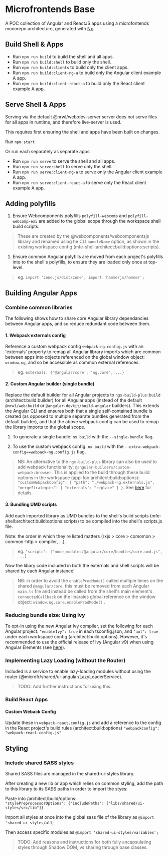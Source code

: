 # Microfrontends Base

A POC collection of Angular and ReactJS apps using a microfontends monorepo architecture, generated with [Nx](https://nx.dev).

## Build Shell & Apps

- Run `npm run build` to build the shell and all apps.
- Run `npm run build:shell` to build only the shell.
- Run `npm run build:clients` to build only the client apps.
- Run `npm run build:client-ng-a` to build only the Angular client example A app.
- Run `npm run build:client-react-a` to build only the React client example A app.

## Serve Shell & Apps

Serving via the default @nrwl/web:dev-server server does not serve files for all apps in runtime, and therefore live-server is used.

This requires first ensuring the shell and apps have been built on changes.

Run `npm start`

Or run each separately as separate apps:

- Run `npm run serve` to serve the shell and all apps.
- Run `npm run serve:shell` to serve only the shell.
- Run `npm run serve:client-ng-a` to serve only the Angular client example A app.
- Run `npm run serve:client-react-a` to serve only the React client example A app.

## Adding polyfills

1. Ensure Webcomponents polyfills `polyfill-webcomp` and `polyfill-webcomp-es5` are added to the global scope through the workspace shell build scripts.

> These are created by the @webcomponents/webcomponentsjs library and renamed using he CLI `bundleName` option, as shown in the existing workspace config (mfe-shell:architect:build:options:scripts).

1. Ensure common Angular polyfills are moved from each project's polyfills into to the shell's polyfills, to ensure they are loaded only once at top-level.

> eg. `import 'zone.js/dist/zone'; import 'hammerjs/hammer';`

## Building Angular Apps

### Combine common libraries

The following shows how to share core Angular library dependancies between Angular apps, and so reduce redundant code between them.

#### 1. Webpack externals config

Reference a custom webpack config `webpack-ng.config.js` with an 'externals' property to remap all Angular library imports which are common between apps into objects referenced on the global window object: `window.ng`, and so be accessible as common external references.

> eg. `externals: {'@angular/core': 'ng.core', ...}`

#### 2. Custom Angular builder (single bundle)

Replace the default builder for all Angular projects to `ngx-build-plus:build` (architect:build:builder) for all Angular apps (instead of the default `@nrwl/web:build` or `@angular-devkit/build-angular` builders). This extends the Angular CLI and ensures both that a single self-contained bundle is created (as opposed to multiple separate bundles generated from the default builder), and that the above webpack config can be used to remap the library imports to the global scope.

1. To generate a single bundle: `nx build` with the `--single-bundle` flag.

1. To use the custom webpack config: `nx build` with the `--extra-webpack-config==webpack-ng.config.js` flag.

> NB: An alternative to the `ngx-build-plus` library can also be used to add webpack functionality: `@angular-builders/custom-webpack:browser`. This is applied to the build through these build options in the workspace (app-foo:architect:build:options): `"customWebpackConfig": { "path": "./webpack-ng.externals.js", "mergeStrategies": { "externals": "replace" } }`. See [here](https://www.npmjs.com/package/@angular-builders/custom-webpack#custom-webpack-browser) for details.

#### 3. Bundling UMD scripts

Add each imported library as UMD bundles to the shell's build scripts (mfe-shell:architect:build:options:scripts) to be compiled into the shell's scripts.js file.

Note: the order in which they're listed matters (rxjs > core > comomon > common-http > compiler, ...).

> eg. `"scripts": ["node_modules/@angular/core/bundles/core.umd.js", ...]`

Now the libary code included in both the externals and shell scripts will be shared by each Angular instance!

> NB: in order to avoid the `enableProdMode()` called multiple times on the shared `@angular/core`, this must be removed from each Angular `main.ts` file and instead be called from the shell's main element's `connectedCallback` on the libaraies global reference on the window object: `window.ng.core.enableProdMode()` .

### Reducing bundle size: Using Ivy

To opt-in using the new Angular Ivy compiler, set the following for each Angular project: `"enableIvy": true` in each tsconfig.json, and `"aot": true` under each workspace config (architect:build:options). However, it's recommended to use the official release of Ivy (Angular v9) when using Angular Elements (see [here](https://github.com/angular/angular/issues/30262)).

### Implementing Lazy Loading (without the Router)

Included is a service to enable lazy-loading modules without using the router (@microfr/shared/ui-angular/LazyLoaderService).

> TODO: Add further instructions for using this.

### Build React Apps

#### Custom Weback Config

Update these in `webpack-react.config.js` and add a reference to the config in the React project's build rules (architect:build:options) `"webpackConfig": "webpack-react.config.js"`

## Styling

### Include shared SASS styles

Shared SASS files are managed in the shared-ui-styles library.

After creating a new lib or app which relies on common styling, add the path to this library to its SASS paths in order to import the styes:

Paste into /architect/build/options:\
`"stylePreprocessorOptions": {"includePaths": ["libs/shared/ui-styles/src/lib"]}`

Import all styles at once into the global sass file of the library as `@import 'shared-ui-styles/all`;

Then access specific modules as `@import 'shared-ui-styles/variables';`

> TODO: Add reasons and instructions for both fully ancapsulating styles through Shadow DOM, vs sharing through base classes.
